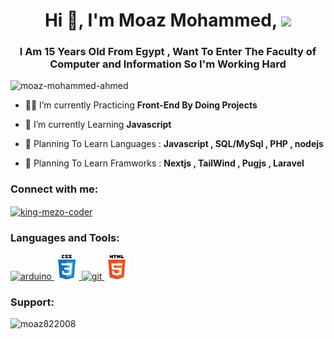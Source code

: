 <h1 align="center">Hi 👋, I'm Moaz Mohammed, <img src="https://raw.githubusercontent.com/HalemoGPA/HalemoGPA/main/images/Developer.gif" width="50px"></h1>
<h3 align="center">I Am 15 Years Old From Egypt , Want To Enter The Faculty of Computer and Information So I'm Working Hard</h3>
<p align="left"> <img src="https://komarev.com/ghpvc/?username=moaz-mohammed-ahmed&label=Profile%20views&color=0e75b6&style=flat" alt="moaz-mohammed-ahmed" /> </p>

- 👨‍💻 I’m currently Practicing **Front-End By Doing Projects**

- 🌱 I’m currently Learning **Javascript**

- 🌱 Planning To Learn Languages : **Javascript , SQL/MySql , PHP , nodejs**

- 🌱 Planning To Learn Framworks : **Nextjs , TailWind , Pugjs , Laravel**

<h3 align="left">Connect with me:</h3>
<p align="left">
<a href="https://codepen.io/king-mezo-coder" target="blank"><img align="center" src="https://raw.githubusercontent.com/rahuldkjain/github-profile-readme-generator/master/src/images/icons/Social/codepen.svg" alt="king-mezo-coder" height="30" width="40" /></a>
</p>

<h3 align="left">Languages and Tools:</h3>
<p align="left"> <a href="https://www.arduino.cc/" target="_blank" rel="noreferrer"> <img src="https://cdn.worldvectorlogo.com/logos/arduino-1.svg" alt="arduino" width="40" height="40"/> </a> <a href="https://www.w3schools.com/css/" target="_blank" rel="noreferrer"> <img src="https://raw.githubusercontent.com/devicons/devicon/master/icons/css3/css3-original-wordmark.svg" alt="css3" width="40" height="40"/> </a> <a href="https://git-scm.com/" target="_blank" rel="noreferrer"> <img src="https://www.vectorlogo.zone/logos/git-scm/git-scm-icon.svg" alt="git" width="40" height="40"/> </a> <a href="https://www.w3.org/html/" target="_blank" rel="noreferrer"> <img src="https://raw.githubusercontent.com/devicons/devicon/master/icons/html5/html5-original-wordmark.svg" alt="html5" width="40" height="40"/> </a> </p>

<h3 align="left">Support:</h3>
<p><a href="https://www.buymeacoffee.com/moaz822008"> <img align="left" src="https://cdn.buymeacoffee.com/buttons/v2/default-yellow.png" height="50" width="210" alt="moaz822008" /></a></p><br><br>
